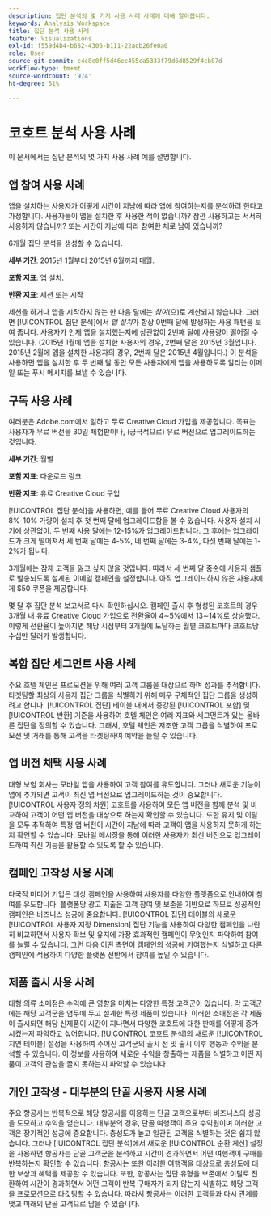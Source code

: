 ```yaml
---
description: 집단 분석의 몇 가지 사용 사례 사례에 대해 알아봅니다.
keywords: Analysis Workspace
title: 집단 분석 사용 사례
feature: Visualizations
exl-id: f559d4b4-b682-4306-b111-22acb26fe0a0
role: User
source-git-commit: c4c8c0ff5d46ec455ca5333f79d6d8529f4cb87d
workflow-type: tm+mt
source-wordcount: '974'
ht-degree: 51%

---
```


# 코호트 분석 사용 사례

이 문서에서는 집단 분석의 몇 가지 사용 사례 예를 설명합니다.

## 앱 참여 사용 사례

앱을 설치하는 사용자가 어떻게 시간이 지남에 따라 앱에 참여하는지를 분석하려 한다고 가정합니다. 사용자들이 앱을 설치한 후 사용한 적이 없습니까? 잠깐 사용하고는 서서히 사용하지 않습니까? 또는 시간이 지남에 따라 참여한 채로 남아 있습니까?

6개월 집단 분석을 생성할 수 있습니다.

**세부 기간**: 2015년 1월부터 2015년 6월까지 매월.

**포함 지표**: 앱 설치.

**반환 지표**: 세션 또는 시작

세션을 하거나 앱을 시작하지 않는 한 다음 달에는 *참여*(으)로 계산되지 않습니다. 그러면 [!UICONTROL 집단 분석]에서 *앱 설치*&#x200B;가 항상 0번째 달에 발생하는 사용 패턴을 보여 줍니다. 사용자가 언제 앱을 설치했는지에 상관없이 2번째 달에 사용량이 떨어질 수 있습니다. (2015년 1월에 앱을 설치한 사용자의 경우, 2번째 달은 2015년 3월입니다. 2015년 2월에 앱을 설치한 사용자의 경우, 2번째 달은 2015년 4월입니다.) 이 분석을 사용하면 앱을 설치한 후 두 번째 달 동안 모든 사용자에게 앱을 사용하도록 알리는 이메일 또는 푸시 메시지를 보낼 수 있습니다.

## 구독 사용 사례

여러분은 Adobe.com에서 일하고 무료 Creative Cloud 가입을 제공합니다. 목표는 사용자가 무료 버전을 30일 체험판이나, (궁극적으로) 유료 버전으로 업그레이드하는 것입니다.

**세부 기간**: 월별

**포함 지표**: 다운로드 링크

**반환 지표**: 유료 Creative Cloud 구입

[!UICONTROL 집단 분석]을 사용하면, 예를 들어 무료 Creative Cloud 사용자의 8%-10% 가량이 설치 후 첫 번째 달에 업그레이드함을 볼 수 있습니다. 사용자 설치 시기에 상관없이. 두 번째 사용 달에는 12-15%가 업그레이드합니다. 그 후에는 업그레이드가 크게 떨어져서 세 번째 달에는 4-5%, 네 번째 달에는 3-4%, 다섯 번째 달에는 1-2%가 됩니다.

3개월에는 잠재 고객을 잃고 싶지 않을 것입니다. 따라서 세 번째 달 중순에 사용자 샘플로 발송되도록 설계된 이메일 캠페인을 설정합니다. 아직 업그레이드하지 않은 사용자에게 $50 쿠폰을 제공합니다.

몇 달 후 집단 분석 보고서로 다시 확인하십시오. 캠페인 출시 후 형성된 코호트의 경우 3개월 내 유료 Creative Cloud 가입으로 전환율이 4∼5%에서 13∼14%로 상승했다. 이렇게 전환율이 높아지면 해당 시점부터 3개월에 도달하는 월별 코호트마다 코호트당 수십만 달러가 발생합니다.

## 복합 집단 세그먼트 사용 사례

주요 호텔 체인은 프로모션을 위해 여러 고객 그룹을 대상으로 하며 성과를 추적합니다. 타겟팅할 최상의 사용자 집단 그룹을 식별하기 위해 매우 구체적인 집단 그룹을 생성하려고 합니다. [!UICONTROL 집단] 테이블 내에서 증강된 [!UICONTROL 포함] 및 [!UICONTROL 반환] 기준을 사용하여 호텔 체인은 여러 지표와 세그먼트가 있는 올바른 집단을 정의할 수 있습니다. 그래서, 호텔 체인은 저조한 고객 그룹을 식별하여 프로모션 및 거래를 통해 고객을 타겟팅하여 예약을 늘릴 수 있습니다.

## 앱 버전 채택 사용 사례

대형 보험 회사는 모바일 앱을 사용하여 고객 참여를 유도합니다. 그러나 새로운 기능이 앱에 추가되면 고객이 최신 앱 버전으로 업그레이드하는 것이 중요합니다. [!UICONTROL 사용자 정의 차원] 코호트를 사용하여 모든 앱 버전을 함께 분석 및 비교하여 고객이 어떤 앱 버전을 대상으로 하는지 확인할 수 있습니다. 또한 유지 및 이탈을 모두 추적하여 특정 앱 버전이 시간이 지남에 따라 고객이 앱을 사용하지 못하게 하는지 확인할 수 있습니다. 모바일 메시징을 통해 이러한 사용자가 최신 버전으로 업그레이드하여 최신 기능을 활용할 수 있도록 할 수 있습니다.

## 캠페인 고착성 사용 사례

다국적 미디어 기업은 대상 캠페인을 사용하여 사용자를 다양한 플랫폼으로 안내하여 참여를 유도합니다. 플랫폼당 광고 지출은 고객 참여 및 보존을 기반으로 하므로 성공적인 캠페인은 비즈니스 성공에 중요합니다. [!UICONTROL 집단] 테이블의 새로운 [!UICONTROL 사용자 지정 Dimension] 집단 기능을 사용하여 다양한 캠페인을 나란히 비교하면서 사용자 확보 및 유지에 가장 효과적인 캠페인이 무엇인지 파악하여 참여를 늘릴 수 있습니다. 그런 다음 어떤 측면이 캠페인의 성공에 기여했는지 식별하고 다른 캠페인에 적용하여 다양한 플랫폼 전반에서 참여를 높일 수 있습니다.

## 제품 출시 사용 사례

대형 의류 소매점은 수익에 큰 영향을 미치는 다양한 특정 고객군이 있습니다. 각 고객군에는 해당 고객군을 염두에 두고 설계한 특정 제품이 있습니다. 이러한 소매점은 각 제품이 출시되면 해당 신제품이 시간이 지나면서 다양한 코호트에 대한 판매를 어떻게 증가시켰는지 파악하고 싶어합니다. [!UICONTROL 코호트 분석]의 새로운 [!UICONTROL 지연 테이블] 설정을 사용하여 주어진 고객군의 출시 전 및 출시 이후 행동과 수익을 분석할 수 있습니다. 이 정보를 사용하여 새로운 수익을 창출하는 제품을 식별하고 어떤 제품이 고객의 관심을 끌지 못하는지 파악할 수 있습니다.

## 개인 고착성 - 대부분의 단골 사용자 사용 사례

주요 항공사는 반복적으로 해당 항공사를 이용하는 단골 고객으로부터 비즈니스의 성공을 도모하고 수익을 얻습니다. 대부분의 경우, 단골 여행객이 주요 수익원이며 이러한 고객은 장기적인 성공에 중요합니다. 충성도가 높고 일관된 고객을 식별하는 것은 쉽지 않습니다. 그러나 [!UICONTROL 집단 분석]에서 새로운 [!UICONTROL 순환 계산] 설정을 사용하면 항공사는 단골 고객군을 분석하고 시간이 경과하면서 어떤 여행객이 구매를 반복하는지 확인할 수 있습니다. 항공사는 또한 이러한 여행객을 대상으로 충성도에 대한 보상과 혜택을 제공할 수 있습니다. 또한, 항공사는 집단 유형을 보존에서 이탈로 전환하여 시간이 경과하면서 어떤 고객이 반복 구매자가 되지 않는지 식별하고 해당 고객을 프로모션으로 타깃팅할 수 있습니다. 따라서 항공사는 이러한 고객들과 다시 관계를 맺고 미래의 단골 고객으로 남을 수 있습니다.
